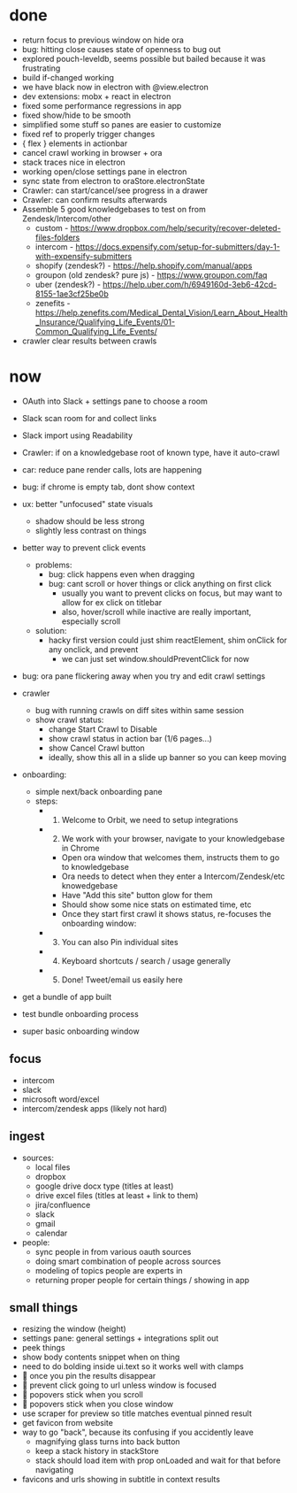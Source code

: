# done

- return focus to previous window on hide ora
- bug: hitting close causes state of openness to bug out
- explored pouch-leveldb, seems possible but bailed because it was frustrating
- build if-changed working
- we have black now in electron with @view.electron
- dev extensions: mobx + react in electron
- fixed some performance regressions in app
- fixed show/hide to be smooth
- simplified some stuff so panes are easier to customize
- fixed ref to properly trigger changes
- { flex } elements in actionbar
- cancel crawl working in browser + ora
- stack traces nice in electron
- working open/close settings pane in electron
- sync state from electron to oraStore.electronState
- Crawler: can start/cancel/see progress in a drawer
- Crawler: can confirm results afterwards
- Assemble 5 good knowledgebases to test on from Zendesk/Intercom/other
  - custom - https://www.dropbox.com/help/security/recover-deleted-files-folders
  - intercom - https://docs.expensify.com/setup-for-submitters/day-1-with-expensify-submitters
  - shopify (zendesk?) - https://help.shopify.com/manual/apps
  - groupon (old zendesk? pure js) - https://www.groupon.com/faq
  - uber (zendesk?) - https://help.uber.com/h/6949160d-3eb6-42cd-8155-1ae3cf25be0b
  - zenefits - https://help.zenefits.com/Medical_Dental_Vision/Learn_About_Health_Insurance/Qualifying_Life_Events/01-Common_Qualifying_Life_Events/
- crawler clear results between crawls

# now

- OAuth into Slack + settings pane to choose a room
- Slack scan room for and collect links
- Slack import using Readability
- Crawler: if on a knowledgebase root of known type, have it auto-crawl

- car: reduce pane render calls, lots are happening
- bug: if chrome is empty tab, dont show context
- ux: better "unfocused" state visuals
  - shadow should be less strong
  - slightly less contrast on things
- better way to prevent click events
  - problems:
    - bug: click happens even when dragging
    - bug: cant scroll or hover things or click anything on first click
      - usually you want to prevent clicks on focus, but may want to allow for ex click on titlebar
      - also, hover/scroll while inactive are really important, especially scroll
  - solution:
    - hacky first version could just shim reactElement, shim onClick for any onclick, and prevent
      - we can just set window.shouldPreventClick for now
- bug: ora pane flickering away when you try and edit crawl settings
- crawler
  - bug with running crawls on diff sites within same session
  - show crawl status:
    - change Start Crawl to Disable
    - show crawl status in action bar (1/6 pages...)
    - show Cancel Crawl button
    - ideally, show this all in a slide up banner so you can keep moving
- onboarding:
  - simple next/back onboarding pane
  - steps:
    - 1. Welcome to Orbit, we need to setup integrations
    - 2. We work with your browser, navigate to your knowledgebase in Chrome
      - Open ora window that welcomes them, instructs them to go to knowledgebase
      - Ora needs to detect when they enter a Intercom/Zendesk/etc knowedgebase
      - Have "Add this site" button glow for them
      - Should show some nice stats on estimated time, etc
      - Once they start first crawl it shows status, re-focuses the onboarding window:
    - 3. You can also Pin individual sites
    - 4. Keyboard shortcuts / search / usage generally
    - 5. Done! Tweet/email us easily here
- get a bundle of app built
- test bundle onboarding process
- super basic onboarding window

## focus
- intercom
- slack
- microsoft word/excel
- intercom/zendesk apps (likely not hard)

## ingest
- sources:
  - local files
  - dropbox
  - google drive docx type (titles at least)
  - drive excel files (titles at least + link to them)
  - jira/confluence
  - slack
  - gmail
  - calendar
- people:
  - sync people in from various oauth sources
  - doing smart combination of people across sources
  - modeling of topics people are experts in
  - returning proper people for certain things / showing in app

## small things
- resizing the window (height)
- settings pane: general settings + integrations split out
- peek things
- show body contents snippet when on thing
- need to do bolding inside ui.text so it works well with clamps
- :bug: once you pin the results disappear
- :bug: prevent click going to url unless window is focused
- :bug: popovers stick when you scroll
- :bug: popovers stick when you close window
- use scraper for preview so title matches eventual pinned result
- get favicon from website
- way to go "back", because its confusing if you accidently leave
  - magnifying glass turns into back button
  - keep a stack history in stackStore
  - stack should load item with prop onLoaded and wait for that before navigating
- favicons and urls showing in subtitle in context results
